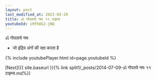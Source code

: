 ```yaml
---
layout: post
last_modified_at: 2021-03-29
title: ॐ गोपलाये नमः ११ टाइम्स
youtubeId: i9fh8k2-jNQ
---
```

 
 
 ॐ गोपलाये नमः  
 
 -  जो इंद्रिय अंगों की रक्षा करता है 
 
  
 
  
 
 
 
 
 
 


{% include youtubePlayer.html id=page.youtubeId %}
 
[Next]({{ site.baseurl }}{% link  split1/_posts/2014-07-09-ॐ गोपतये नमः ११ टाइम्स.md%})
 
